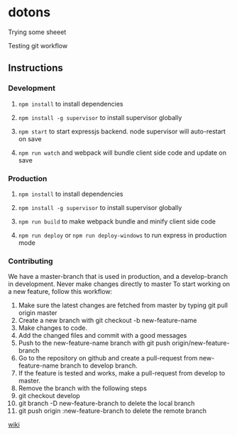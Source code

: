 # dotons
Trying some sheeet

Testing git workflow

## Instructions

### Development

1. `npm install` to install dependencies
 
2. `npm install -g supervisor` to install supervisor globally

3. `npm start` to start expressjs backend. node supervisor will auto-restart on save

4. `npm run watch` and webpack will bundle client side code and update on save


### Production

1. `npm install` to install dependencies

2. `npm install -g supervisor` to install supervisor globally

3. `npm run build` to make webpack bundle and minify client side code

4. `npm run deploy` or `npm run deploy-windows` to run express in production mode

### Contributing
We have a master-branch that is used in production, and a develop-branch in development. Never make changes directly to master
To start working on a new feature, follow this workflow:   
1. Make sure the latest changes are fetched from master by typing git pull origin master  
2. Create a new branch with git checkout -b new-feature-name  
3. Make changes to code.  
4. Add the changed files and commit with a good messages  
5. Push to the new-feature-name branch with git push origin/new-feature-branch  
6. Go to the repository on github and create a pull-request from new-feature-name branch to develop branch.  
7. If the feature is tested and works, make a pull-request from develop to master.  
8. Remove the branch with the following steps  
9. git checkout develop  
10. git branch -D new-feature-branch to delete the local branch  
11. git push origin :new-feature-branch to delete the remote branch  


[wiki](https://github.com/sk222sw/dotons/wiki)
